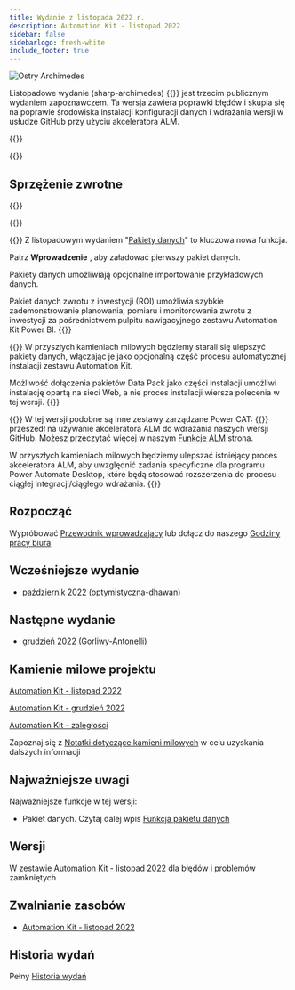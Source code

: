 ```yaml
---
title: Wydanie z listopada 2022 r.
description: Automation Kit - listopad 2022
sidebar: false
sidebarlogo: fresh-white
include_footer: true
---
```

<div class="optional">

![Ostry Archimedes](/images/sharp-archimedes.png)

Listopadowe wydanie (sharp-archimedes) {{<product-name>}} jest trzecim publicznym wydaniem zapoznawczem. Ta wersja zawiera poprawki błędów i skupia się na poprawie środowiska instalacji konfiguracji danych i wdrażania wersji w usłudze GitHub przy użyciu akceleratora ALM.

</div>

{{<presentation slides="1,2,3">}}

<div class="optional">

{{<presentationStyles>}}

## Sprzężenie zwrotne

{{<questions name="/releases/november-2022.json" completed="Thank you for providing feedback" showNavigationButtons=false >}}

</div>

{{<slideStyles>}}

{{<slide  id="slide1" audio="releases/november-2022/DataPacks.mp3" description="Automation Kit Overview" image="releases/november-2022/DataPacks.svg" >}}
Z listopadowym wydaniem "[Pakiety danych](/pl/features/datapacks)" to kluczowa nowa funkcja.

Patrz **Wprowadzenie** , aby załadować pierwszy pakiet danych.

Pakiety danych umożliwiają opcjonalne importowanie przykładowych danych.

Pakiet danych zwrotu z inwestycji (ROI) umożliwia szybkie zademonstrowanie planowania, pomiaru i monitorowania zwrotu z inwestycji za pośrednictwem pulpitu nawigacyjnego zestawu Automation Kit Power BI.
{{</slide>}}

{{<slide  id="slide2" audio="releases/november-2022/DataPacks-WhatsNext.mp3" description="Automation Kit Features" image="releases/november-2022/DataPacks-WhatsNext.svg?v=1" >}}
W przyszłych kamieniach milowych będziemy starali się ulepszyć pakiety danych, włączając je jako opcjonalną część procesu automatycznej instalacji zestawu Automation Kit.

Możliwość dołączenia pakietów Data Pack jako części instalacji umożliwi instalację opartą na sieci Web, a nie proces instalacji wiersza polecenia w tej wersji.
{{</slide>}}


{{<slide id="slide3" audio="releases/november-2022/alm-roadmap.mp3" description="ALM Roadmap" localImage="/images/illustrations/alm-roadmap-2022-11.svg" >}}
W tej wersji podobne są inne zestawy zarządzane Power CAT: {{<product-name>}} przeszedł na używanie akceleratora ALM do wdrażania naszych wersji GitHub. Możesz przeczytać więcej w naszym [Funkcje ALM](/pl/features/alm) strona.

W przyszłych kamieniach milowych będziemy ulepszać istniejący proces akceleratora ALM, aby uwzględnić zadania specyficzne dla programu Power Automate Desktop, które będą stosować rozszerzenia do procesu ciągłej integracji/ciągłego wdrażania.
{{</slide>}}

<div class="optional">

## Rozpocząć

Wypróbować [Przewodnik wprowadzający](/pl/get-started) lub dołącz do naszego [Godziny pracy biura](/pl/office-hours)

## Wcześniejsze wydanie

- [październik 2022](/pl/releases/october-2022) (optymistyczna-dhawan)

## Następne wydanie

- [grudzień 2022](/pl/releases/december-2022) (Gorliwy-Antonelli)

## Kamienie milowe projektu

[Automation Kit - listopad 2022](https://github.com/orgs/microsoft/projects/486/views/4)

[Automation Kit - grudzień 2022](https://github.com/orgs/microsoft/projects/486/views/5)

[Automation Kit - zaległości](https://github.com/orgs/microsoft/projects/486/views/1)

Zapoznaj się z [Notatki dotyczące kamieni milowych](/pl/releases/milestones) w celu uzyskania dalszych informacji

## Najważniejsze uwagi

Najważniejsze funkcje w tej wersji:

- Pakiet danych. Czytaj dalej wpis [Funkcja pakietu danych](/pl/features/datapacks)

## Wersji

W zestawie [Automation Kit - listopad 2022](https://github.com/microsoft/powercat-automation-kit/releases/tag/AutomationKit-November2022) dla błędów i problemów zamkniętych

## Zwalnianie zasobów

- [Automation Kit - listopad 2022](https://github.com/microsoft/powercat-automation-kit/releases/tag/AutomationKit-November2022)

## Historia wydań

Pełny [Historia wydań](/pl/releases)

</div>
